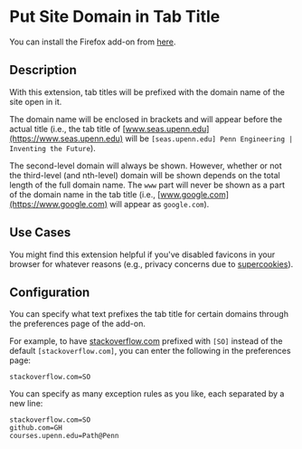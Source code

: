# Put Site Domain in Tab Title

You can install the Firefox add-on from [here](https://addons.mozilla.org/en-US/firefox/addon/put-site-domain-in-tab-title/).

## Description

With this extension, tab titles will be prefixed with the domain name of the site open in it.

The domain name will be enclosed in brackets and will appear before the actual title (i.e., the tab title of [www.seas.upenn.edu](https://www.seas.upenn.edu) will be `[seas.upenn.edu] Penn Engineering | Inventing the Future`).

The second-level domain will always be shown. However, whether or not the third-level (and nth-level) domain will be shown depends on the total length of the full domain name. The `www` part will never be shown as a part of the domain name in the tab title (i.e., [www.google.com](https://www.google.com) will appear as `google.com`).

## Use Cases

You might find this extension helpful if you've disabled favicons in your browser for whatever reasons (e.g., privacy concerns due to [supercookies](https://github.com/jonasstrehle/supercookie)).

## Configuration

You can specify what text prefixes the tab title for certain domains through the preferences page of the add-on.

For example, to have [stackoverflow.com](https://stackoverflow.com) prefixed with `[SO]` instead of the default `[stackoverflow.com]`, you can enter the following in the preferences page:

```
stackoverflow.com=SO
```

You can specify as many exception rules as you like, each separated by a new line:

```
stackoverflow.com=SO
github.com=GH
courses.upenn.edu=Path@Penn
```
